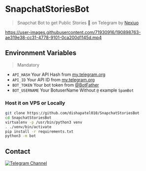 # SnapchatStoriesBot
> Snapchat Bot to get Public Stories 👻 on Telegram by [Nexiuo](https://telegram.dog/Nexiuo)

https://user-images.githubusercontent.com/71930916/190898763-ae319e38-cc31-4778-9101-0ca200d1145d.mp4

## Environment Variables
> Mandatory 
- `API_HASH` Your API Hash from [my.telegram.org](https://my.telegram.org)
- `API_ID` Your API ID from [my.telegram.org](https://my.telegram.org)
- `BOT_TOKEN` Your bot token from [@BotFather](https://telegram.dog/BotFather)
- `BOT_USERNAME` Your BotuserName Without `@` example `SpamBot`

### Host it on VPS or Locally

```sh
git clone https://github.com/dishapatel010/SnapchatStoriesBot
cd SnapchatStoriesBot
virtualenv -p /usr/bin/python3 venv
. ./venv/bin/activate
pip install -r requirements.txt
python3 -m bot
```
## Contact

[![Telegram Channel](https://img.shields.io/static/v1?label=Join&message=Telegram%20Channel&color=blueviolet&style=for-the-badge&logo=telegram&logoColor=violet)](https://telegram.dog/nexiuo)
